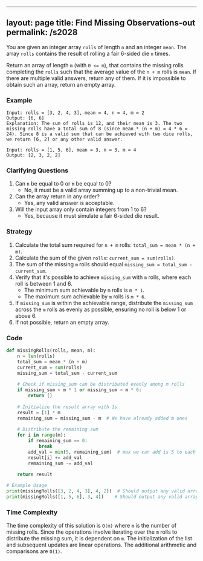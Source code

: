 
---
layout: page
title:  Find Missing Observations-out
permalink: /s2028
---

You are given an integer array `rolls` of length `n` and an integer `mean`. The array `rolls` contains the result of rolling a fair 6-sided die `n` times.

Return an array of length `m` (with `0 <= m`), that contains the missing rolls completing the `rolls` such that the average value of the `n + m` rolls is `mean`. If there are multiple valid answers, return any of them. If it is impossible to obtain such an array, return an empty array.

### Example
```plaintext
Input: rolls = [3, 2, 4, 3], mean = 4, n = 4, m = 2
Output: [6, 6]
Explanation: The sum of rolls is 12, and their mean is 3. The two missing rolls have a total sum of 8 (since mean * (n + m) = 4 * 6 = 24). Since 8 is a valid sum that can be achieved with two dice rolls, we return [6, 2] or any other valid answer.

Input: rolls = [1, 5, 6], mean = 3, n = 3, m = 4
Output: [2, 3, 2, 2]
```

### Clarifying Questions
1. Can `n` be equal to 0 or `m` be equal to 0?
    - No, it must be a valid array summing up to a non-trivial mean.
2. Can the array return in any order?
    - Yes, any valid answer is acceptable.
3. Will the input array only contain integers from 1 to 6?
    - Yes, because it must simulate a fair 6-sided die result.

### Strategy
1. Calculate the total sum required for `n + m` rolls: `total_sum = mean * (n + m)`.
2. Calculate the sum of the given `rolls`: `current_sum = sum(rolls)`.
3. The sum of the missing `m` rolls should equal `missing_sum = total_sum - current_sum`.
4. Verify that it's possible to achieve `missing_sum` with `m` rolls, where each roll is between 1 and 6.
    - The minimum sum achievable by `m` rolls is `m * 1`.
    - The maximum sum achievable by `m` rolls is `m * 6`.
5. If `missing_sum` is within the achievable range, distribute the `missing_sum` across the `m` rolls as evenly as possible, ensuring no roll is below 1 or above 6.
6. If not possible, return an empty array.

### Code
```python
def missingRolls(rolls, mean, m):
    n = len(rolls)
    total_sum = mean * (n + m)
    current_sum = sum(rolls)
    missing_sum = total_sum - current_sum
    
    # Check if missing_sum can be distributed evenly among m rolls
    if missing_sum < m * 1 or missing_sum > m * 6:
        return []
    
    # Initialize the result array with 1s
    result = [1] * m
    remaining_sum = missing_sum - m  # We have already added m ones
    
    # Distribute the remaining sum
    for i in range(m):
        if remaining_sum == 0:
            break
        add_val = min(5, remaining_sum)  # max we can add is 5 to each roll as it already has 1
        result[i] += add_val
        remaining_sum -= add_val
    
    return result

# Example Usage
print(missingRolls([3, 2, 4, 3], 4, 2))  # Should output any valid array like [6, 6]
print(missingRolls([1, 5, 6], 3, 4))    # Should output any valid array like [2, 3, 2, 2]
```

### Time Complexity
The time complexity of this solution is `O(m)` where `m` is the number of missing rolls. Since the operations involve iterating over the `m` rolls to distribute the missing sum, it is dependent on `m`. The initialization of the list and subsequent updates are linear operations. The additional arithmetic and comparisons are `O(1)`.